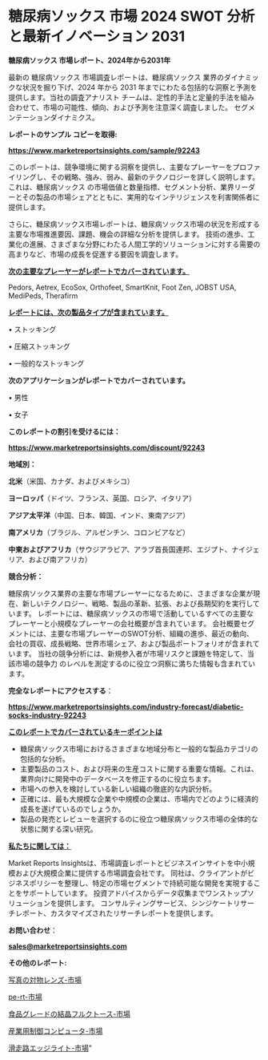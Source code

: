 # 糖尿病ソックス 市場 2024 SWOT 分析と最新イノベーション 2031

<strong>糖尿病ソックス 市場レポート、2024年から2031年</strong>

最新の 糖尿病ソックス 市場調査レポートは、糖尿病ソックス 業界のダイナミックな状況を掘り下げ、2024 年から 2031 年までにわたる包括的な洞察と予測を提供します。当社の調査アナリスト チームは、定性的手法と定量的手法を組み合わせて、市場の可能性、傾向、および予測を注意深く調査しました。 セグメンテーションダイナミクス。



<strong>レポートのサンプル コピーを取得:</strong> <a href=https://www.marketreportsinsights.com/sample/92243>

<strong><u>https://www.marketreportsinsights.com/sample/92243</u></strong></a>

このレポートは、競争環境に関する洞察を提供し、主要なプレーヤーをプロファイリングし、その戦略、強み、弱み、最新のテクノロジーを詳しく説明します。 これは、糖尿病ソックス の市場価値と数量指標、セグメント分析、業界リーダーとその製品の市場シェアとともに、実用的なインテリジェンスを利害関係者に提供します。

さらに、糖尿病ソックス市場レポートは、糖尿病ソックス市場の状況を形成する主要な市場推進要因、課題、機会の詳細な分析を提供します。 技術の進歩、工業化の進展、さまざまな分野にわたる人間工学的ソリューションに対する需要の高まりなど、市場の成長を促進する要因を調査します。



<strong><u>次の主要なプレーヤーがレポートでカバーされています。</u></strong>

Pedors, Aetrex, EcoSox, Orthofeet, SmartKnit, Foot Zen, JOBST USA, MediPeds, Therafirm



<strong><u><b>レポートには、次の製品タイプが含まれています。</b></u></strong>

• ストッキング

• 圧縮ストッキング

• 一般的なストッキング



<strong><b>次のアプリケーションがレポートでカバーされています。</b></strong>

• 男性

• 女子



<strong><b>このレポートの割引を受けるには：</b></strong><a href=https://www.marketreportsinsights.com/discount/92243>

<strong><u>https://www.marketreportsinsights.com/discount/92243</u></strong></a>



<strong>地域別：</strong>



<strong>北米</strong>（米国、カナダ、およびメキシコ）



<strong>ヨーロッパ</strong>（ドイツ、フランス、英国、ロシア、イタリア）



<strong>アジア太平洋</strong>（中国、日本、韓国、インド、東南アジア）



<strong>南アメリカ</strong>（ブラジル、アルゼンチン、コロンビアなど）



<strong>中東およびアフリカ</strong>（サウジアラビア、アラブ首長国連邦、エジプト、ナイジェリア、および南アフリカ）



<strong>競合分析：</strong>

糖尿病ソックス業界の主要な市場プレーヤーになるために、さまざまな企業が現在、新しいテクノロジー、戦略、製品の革新、拡張、および長期契約を実行しています。 レポートには、糖尿病ソックスの市場で活動しているすべての主要なプレーヤーと小規模なプレーヤーの会社概要が含まれています。 会社概要セグメントには、主要な市場プレーヤーのSWOT分析、組織の進歩、最近の動向、会社の買収、成長戦略、世界市場シェア、および製品ポートフォリオが含まれています。 当社の競争分析には、新規参入者が市場リスクと課題を特定して、当該市場の競争力 のレベルを測定するのに役立つ洞察に満ちた情報も含まれています。



<strong>完全なレポートにアクセスする</strong>：

<a href=https://www.marketreportsinsights.com/industry-forecast/diabetic-socks-industry-92243>

<strong><u>https://www.marketreportsinsights.com/industry-forecast/diabetic-socks-industry-92243</u></strong></a>



<strong><u><b>このレポートでカバーされているキーポイントは</b></u></strong>
<ul>
  <li>糖尿病ソックス市場におけるさまざまな地域分布と一般的な製品カテゴリの包括的な分析。</li>
  <li>主要製品のコスト、および将来の生産コストに関する重要な情報。これは、業界向けに開発中のデータベースを修正するのに役立ちます。</li>
  <li>市場への参入を検討している新しい組織の徹底的な内訳分析。</li>
  <li>正確には、最も大規模な企業や中規模の企業は、市場内でどのように経済的成長を遂げているのでしょうか。</li>
  <li>製品の発売とレビューを選択するのに役立つ糖尿病ソックス市場の全体的な状態に関する深い研究。</li>
</ul>


<strong><u><b>私たちに関しては：</b></u></strong>

Market Reports Insightsは、市場調査レポートとビジネスインサイトを中小規模および大規模企業に提供する市場調査会社です。 同社は、クライアントがビジネスポリシーを整理し、特定の市場セグメントで持続可能な開発を実現することをサポートしています。 投資アドバイスからデータ収集までワンストップソリューションを提供します。 コンサルティングサービス、シンジケートリサーチレポート、カスタマイズされたリサーチレポートを提供します。



<strong><b>お問い合わせ</b></strong>：

<a href=mailto:sales@marketreportsinsights.com>

<strong><u>sales@marketreportsinsights.com</u></strong></a>



<strong>その他のレポート:</strong>

<a href=https://www.linkedin.com/pulse/写真の対物レンズ-市場-2023-最新の-cagr-および成長分析-2030-pr-news-hub-m5l6f/>写真の対物レンズ-市場</a>

<a href=https://www.linkedin.com/pulse/pe-rt-市場-2023-総合分析と事業成長戦略-2030-consumer-connection-collective-360-bzgef/>pe-rt-市場</a>

<a href=https://www.linkedin.com/pulse/食品グレードの結晶フルクトース-市場-2023-新興市場-将来の動向と市場需要-qowof/>食品グレードの結晶フルクトース-市場</a>

<a href=https://www.linkedin.com/pulse/産業用制御コンピュータ-市場-2023-推進要因と成長機会-2030-0jsof/>産業用制御コンピュータ-市場</a>

<a href=https://www.linkedin.com/pulse/滑走路エッジライト-市場-2023-競争分析と事業成長-2030-trend-tracking-toolbox-24-analysis-qvzef/>滑走路エッジライト-市場</a>"
